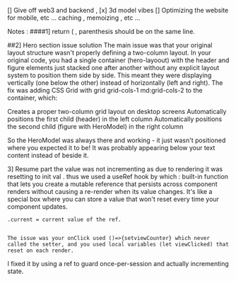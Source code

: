 [] Give off web3 and backend ,
[x] 3d model vibes
[] Optimizing the website for mobile, etc ... caching , memoizing , etc ...



Notes : 
####1]  return (   , parenthesis should be on the same line.

##2]  Hero section issue solution 
The main issue was that your original layout structure wasn't properly defining a two-column layout.
In your original code, you had a single container (hero-layoout) with the header and figure elements just stacked one after another without any explicit layout system to position them side by side. This meant they were displaying vertically (one below the other) instead of horizontally (left and right).
The fix was adding CSS Grid with grid grid-cols-1 md:grid-cols-2 to the container, which:

Creates a proper two-column grid layout on desktop screens
Automatically positions the first child (header) in the left column
Automatically positions the second child (figure with HeroModel) in the right column

So the HeroModel was always there and working - it just wasn't positioned where you expected it to be! It was probably appearing below your text content instead of beside it.


3]  Resume part 
  the value was not incrementing as due to rendering it was resetting to init val .
  thus we used a useRef hook by which : 
    built-in function that lets you create a mutable reference that persists across component renders without causing a re-render when its value changes. It's like a special box where you can store a value that won't reset every time your component updates.
  
    .current = current value of the ref.


    The issue was your onClick used ()=>{setviewCounter} which never called the setter, and you used local variables (let viewClicked) that reset on each render.
I fixed it by using a ref to guard once-per-session and actually incrementing state.
